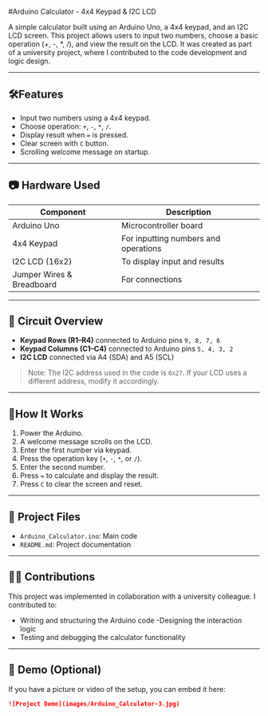 #Arduino Calculator - 4x4 Keypad & I2C LCD

A simple calculator built using an Arduino Uno, a 4x4 keypad, and an I2C LCD screen. This project allows users to input two numbers, choose a basic operation (+, -, *, /), and view the result on the LCD.
It was created as part of a university project, where I contributed to the code development and logic design.

---

## 🛠Features

- Input two numbers using a 4x4 keypad.
- Choose operation: `+`, `-`, `*`, `/`.
- Display result when `=` is pressed.
- Clear screen with `C` button.
- Scrolling welcome message on startup.

---

## 📷 Hardware Used

| Component | Description |
|---------------------------------------|----------------------------------------------------|
| Arduino Uno | Microcontroller board |
| 4x4 Keypad | For inputting numbers and operations |
| I2C LCD (16x2) | To display input and results |
| Jumper Wires & Breadboard | For connections |

---

## 📌 Circuit Overview

- **Keypad Rows (R1–R4)** connected to Arduino pins `9, 8, 7, 6`
- **Keypad Columns (C1–C4)** connected to Arduino pins `5, 4, 3, 2`
- **I2C LCD** ​​connected via A4 (SDA) and A5 (SCL)

> Note: The I2C address used in the code is `0x27`. If your LCD uses a different address, modify it accordingly.

---

## 🚀How It Works

1. Power the Arduino.
2. A welcome message scrolls on the LCD.
3. Enter the first number via keypad.
4. Press the operation key (`+`, `-`, `*`, or `/`).
5. Enter the second number.
6. Press `=` to calculate and display the result.
7. Press `C` to clear the screen and reset.

---

## 📂 Project Files

- `Arduino_Calculator.ino`: Main code
- `README.md`: Project documentation

---

## 🙋‍♂️ Contributions

This project was implemented in collaboration with a university colleague.
I contributed to:
- Writing and structuring the Arduino code
-Designing the interaction logic
- Testing and debugging the calculator functionality

---

## 📸 Demo (Optional)

If you have a picture or video of the setup, you can embed it here:

```markdown
![Project Demo](images/Arduino_Calculator-3.jpg)
